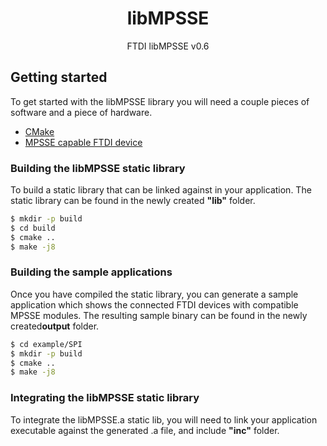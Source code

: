 <p align="center">
  <h1 align="center">libMPSSE</h1>
  <p align="center">
    FTDI libMPSSE v0.6
  </p>
</p>

## Getting started
To get started with the libMPSSE library you will need a couple pieces of software and a piece of hardware.
-   [CMake](https://cmake.org/download/)
-   [MPSSE capable FTDI device](https://cmake.org/download/)

### Building the libMPSSE static library
To build a static library that can be linked against in your application. The static library can be found in the newly created **"lib"** folder.
```bash
$ mkdir -p build
$ cd build
$ cmake ..
$ make -j8
```

### Building the sample applications
Once you have compiled the static library, you can generate a sample application which shows the connected FTDI devices with compatible MPSSE modules. The resulting sample binary can be found in the newly created**output** folder.

```bash
$ cd example/SPI
$ mkdir -p build
$ cmake ..
$ make -j8
```

### Integrating the libMPSSE static library
To integrate the libMPSSE.a static lib, you will need to link your application executable against the generated .a file, and include **"inc"** folder.